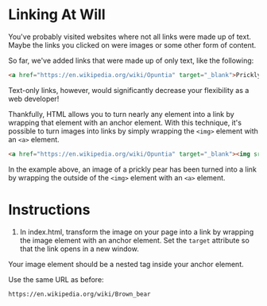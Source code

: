 Linking At Will
===============

You've probably visited websites where not all links were made up of text. Maybe the links you clicked on were images or some other form of content.

So far, we've added links that were made up of only text, like the following:
````html
<a href="https://en.wikipedia.org/wiki/Opuntia" target="_blank">Prickly Pear</a>
````

Text-only links, however, would significantly decrease your flexibility as a web developer!

Thankfully, HTML allows you to turn nearly any element into a link by wrapping that element with an anchor element. With this technique, it's possible to turn images into links by simply wrapping the `<img>` element with an `<a>` element.
````html
<a href="https://en.wikipedia.org/wiki/Opuntia" target="_blank"><img src="https://www.Prickly_Pear_Closeup.jpg" alt="A red prickly pear fruit"/></a>
````

In the example above, an image of a prickly pear has been turned into a link by wrapping the outside of the `<img>` element with an `<a>` element.

# Instructions

1. In index.html, transform the image on your page into a link by wrapping the image element with an anchor element. Set the `target` attribute so that the link opens in a new window.

Your image element should be a nested tag inside your anchor element.

Use the same URL as before:

`https://en.wikipedia.org/wiki/Brown_bear`